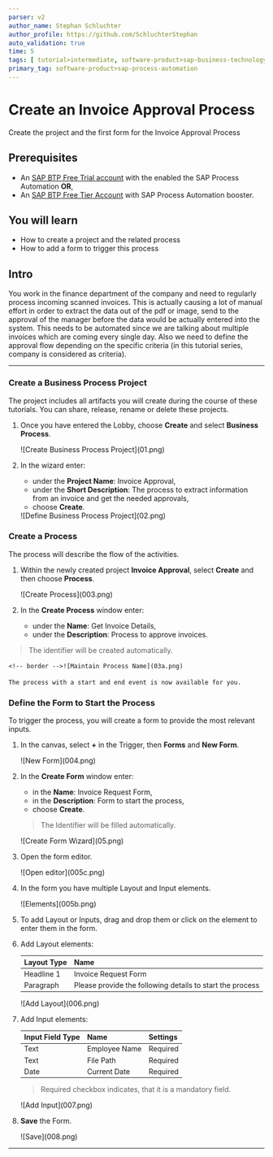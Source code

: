 ```yaml
---
parser: v2
author_name: Stephan Schluchter
author_profile: https://github.com/SchluchterStephan
auto_validation: true
time: 5
tags: [ tutorial>intermediate, software-product>sap-business-technology-platform, tutorial>free-tier]
primary_tag: software-product>sap-process-automation
---
```


# Create an Invoice Approval Process
<!-- description --> Create the project and the first form for the Invoice Approval Process

## Prerequisites
 - An [SAP BTP Free Trial account](https://blogs.sap.com/2022/09/09/sap-process-automation-now-available-in-your-trail-account/) with the enabled the SAP Process Automation **OR**,
 - An [SAP BTP Free Tier Account](spa-subscribe-booster) with SAP Process Automation booster.


## You will learn
  - How to create a project and the related process
  - How to add a form to trigger this process

## Intro
  You work in the finance department of the company and need to regularly process incoming scanned invoices.
  This is actually causing a lot of manual effort in order to extract the data out of the pdf or image, send to the approval of the manager before the data would be actually entered into the system.
  This needs to be automated since we are talking about multiple invoices which are coming every single day. Also we need to define the approval flow depending on the specific criteria (in this tutorial series, company is considered as criteria).
  
---

### Create a Business Process Project


   The project includes all artifacts you will create during the course of these tutorials. You can share, release, rename or delete these projects.

1. Once you have entered the Lobby, choose **Create** and select **Business Process**.

    <!-- border -->![Create Business Process Project](01.png)

2. In the wizard enter:
    - under the **Project Name**: Invoice Approval,
    - under the **Short Description**: The process to extract information from an invoice and get the needed approvals,
    - choose **Create**.

    <!-- border -->![Define Business Process Project](02.png)



### Create a Process


   The process will describe the flow of the activities.

1. Within the newly created project **Invoice Approval**, select **Create** and then choose **Process**.

    <!-- border -->![Create Process](003.png)

2.  In the **Create Process** window enter:
    - under the **Name**: Get Invoice Details,
    - under the **Description**: Process to approve invoices.
> The identifier will be created automatically.

    <!-- border -->![Maintain Process Name](03a.png)

    The process with a start and end event is now available for you.



### Define the Form to Start the Process


   To trigger the process, you will create a form to provide the most relevant inputs.

1. In the canvas, select **+** in the Trigger, then **Forms** and **New Form**.

    <!-- border -->![New Form](004.png)

2. In the **Create Form** window enter:
    - in the **Name**: Invoice Request Form,
    - in the **Description**: Form to start the process,
    - choose **Create**.

    > The Identifier will be filled automatically.

    <!-- border -->![Create Form Wizard](05.png)

3. Open the form editor.

    <!-- border -->![Open editor](005c.png)

4. In the form you have multiple Layout and Input elements.

    <!-- border -->![Elements](005b.png)

5. To add Layout or Inputs, drag and drop them or click on the element to enter them in the form.

6. Add Layout elements:

    |  **Layout Type**  | **Name**
    |  :------------- | :-------------
    |    Headline 1   | Invoice Request Form |
    |    Paragraph      |  Please provide the following details to start the process |

    <!-- border -->![Add Layout](006.png)

7. Add Input elements:

    |  **Input Field Type**  | **Name** | **Settings**
    |  :------------- | :------------- | :------------
    |    Text       | Employee Name | Required
    |    Text       | File Path | Required
    |      Date     | Current Date | Required

    > Required checkbox indicates, that it is a mandatory field.

    <!-- border -->![Add Input](007.png)

8. **Save** the Form.

    <!-- border -->![Save](008.png)



---

